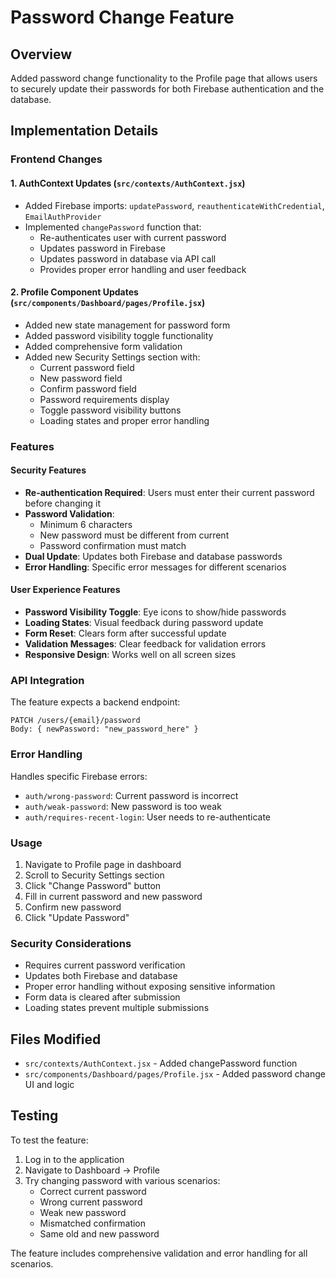 # Password Change Feature

## Overview
Added password change functionality to the Profile page that allows users to securely update their passwords for both Firebase authentication and the database.

## Implementation Details

### Frontend Changes

#### 1. AuthContext Updates (`src/contexts/AuthContext.jsx`)
- Added Firebase imports: `updatePassword`, `reauthenticateWithCredential`, `EmailAuthProvider`
- Implemented `changePassword` function that:
  - Re-authenticates user with current password
  - Updates password in Firebase
  - Updates password in database via API call
  - Provides proper error handling and user feedback

#### 2. Profile Component Updates (`src/components/Dashboard/pages/Profile.jsx`)
- Added new state management for password form
- Added password visibility toggle functionality
- Added comprehensive form validation
- Added new Security Settings section with:
  - Current password field
  - New password field
  - Confirm password field
  - Password requirements display
  - Toggle password visibility buttons
  - Loading states and proper error handling

### Features

#### Security Features
- **Re-authentication Required**: Users must enter their current password before changing it
- **Password Validation**: 
  - Minimum 6 characters
  - New password must be different from current
  - Password confirmation must match
- **Dual Update**: Updates both Firebase and database passwords
- **Error Handling**: Specific error messages for different scenarios

#### User Experience Features
- **Password Visibility Toggle**: Eye icons to show/hide passwords
- **Loading States**: Visual feedback during password update
- **Form Reset**: Clears form after successful update
- **Validation Messages**: Clear feedback for validation errors
- **Responsive Design**: Works well on all screen sizes

### API Integration
The feature expects a backend endpoint:
```
PATCH /users/{email}/password
Body: { newPassword: "new_password_here" }
```

### Error Handling
Handles specific Firebase errors:
- `auth/wrong-password`: Current password is incorrect
- `auth/weak-password`: New password is too weak
- `auth/requires-recent-login`: User needs to re-authenticate

### Usage
1. Navigate to Profile page in dashboard
2. Scroll to Security Settings section
3. Click "Change Password" button
4. Fill in current password and new password
5. Confirm new password
6. Click "Update Password"

### Security Considerations
- Requires current password verification
- Updates both Firebase and database
- Proper error handling without exposing sensitive information
- Form data is cleared after submission
- Loading states prevent multiple submissions

## Files Modified
- `src/contexts/AuthContext.jsx` - Added changePassword function
- `src/components/Dashboard/pages/Profile.jsx` - Added password change UI and logic

## Testing
To test the feature:
1. Log in to the application
2. Navigate to Dashboard → Profile
3. Try changing password with various scenarios:
   - Correct current password
   - Wrong current password
   - Weak new password
   - Mismatched confirmation
   - Same old and new password

The feature includes comprehensive validation and error handling for all scenarios. 
